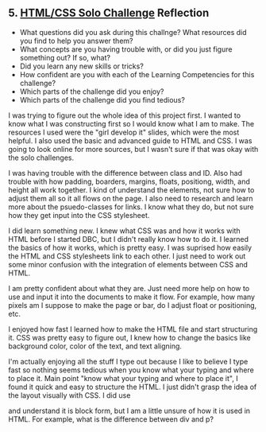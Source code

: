 ## 5. [HTML/CSS Solo Challenge](5_HTML_CSS_solo_challenge/readme.md) Reflection

* What questions did you ask during this challnge? What resources did you find to help you answer them?  
* What concepts are you having trouble with, or did you just figure something out? If so, what?  
* Did you learn any new skills or tricks?
* How confident are you with each of the Learning Competencies for this challenge? 
* Which parts of the challenge did you enjoy?
* Which parts of the challenge did you find tedious?

I was trying to figure out the whole idea of this project first. I wanted to know what I was constructing first so I would know what I am to make. The resources I used were the "girl develop it" slides, which were the most helpful. I also used the basic and advanced guide to HTML and CSS. I was going to look online for more sources, but I wasn't sure if that was okay with the solo challenges.

I was having trouble with the difference between class and ID. Also had trouble with how padding, boarders, margins, floats, positiong, width, and height all work together. I kind of understand the elements, not sure how to adjust them all so it all flows on the page. I also need to research and learn more about the psuedo-classes for links. I know what they do, but not sure how they get input into the CSS stylesheet.

I did learn something new. I knew what CSS was and how it works with HTML before I started DBC, but I didn't really know how to do it. I learned the basics of how it works, which is pretty easy. I was suprised how easily the HTML and CSS stylesheets link to each other. I just need to work out some minor confusion with the integration of elements between CSS and HTML.

I am pretty confident about what they are. Just need more help on how to use and input it into the documents to make it flow. For example, how many pixels am I suppose to make the page or bar, do I adjust float or positioning, etc.

I enjoyed how fast I learned how to make the HTML file and start structuring it. CSS was pretty easy to figure out, I knew how to change the basics like background color, color of the text, and text aligning.

I'm actually enjoying all the stuff I type out because I like to believe I type fast so nothing seems tedious when you know what your typing and where to place it. Main point "know what your typing and where to place it", I found it quick and easy to structure the HTML. I just didn't grasp the idea of the layout visually with CSS. I did use <div> and understand it is block form, but I am a little unsure of how it is used in HTML. For example, what is the difference between div and p?





